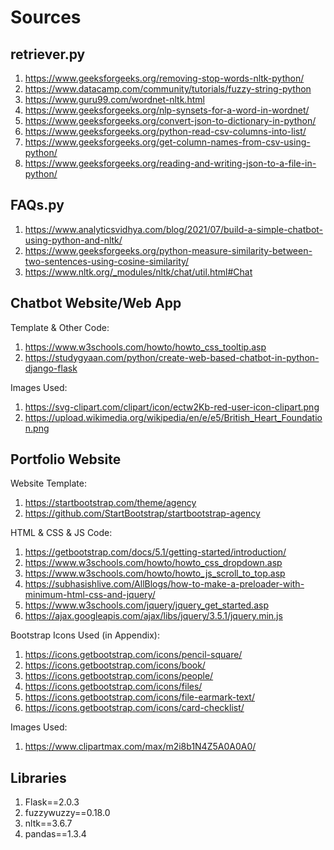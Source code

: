 # Sources

## retriever.py
1) https://www.geeksforgeeks.org/removing-stop-words-nltk-python/
2) https://www.datacamp.com/community/tutorials/fuzzy-string-python
3) https://www.guru99.com/wordnet-nltk.html
4) https://www.geeksforgeeks.org/nlp-synsets-for-a-word-in-wordnet/
5) https://www.geeksforgeeks.org/convert-json-to-dictionary-in-python/
6) https://www.geeksforgeeks.org/python-read-csv-columns-into-list/
7) https://www.geeksforgeeks.org/get-column-names-from-csv-using-python/
8) https://www.geeksforgeeks.org/reading-and-writing-json-to-a-file-in-python/

## FAQs.py
1) https://www.analyticsvidhya.com/blog/2021/07/build-a-simple-chatbot-using-python-and-nltk/
2) https://www.geeksforgeeks.org/python-measure-similarity-between-two-sentences-using-cosine-similarity/
3) https://www.nltk.org/_modules/nltk/chat/util.html#Chat

## Chatbot Website/Web App
Template & Other Code:
1) https://www.w3schools.com/howto/howto_css_tooltip.asp
2) https://studygyaan.com/python/create-web-based-chatbot-in-python-django-flask

Images Used:
1) https://svg-clipart.com/clipart/icon/ectw2Kb-red-user-icon-clipart.png
2) https://upload.wikimedia.org/wikipedia/en/e/e5/British_Heart_Foundation.png

## Portfolio Website
Website Template:
1) https://startbootstrap.com/theme/agency
2) https://github.com/StartBootstrap/startbootstrap-agency

HTML & CSS & JS Code:
1) https://getbootstrap.com/docs/5.1/getting-started/introduction/
2) https://www.w3schools.com/howto/howto_css_dropdown.asp
3) https://www.w3schools.com/howto/howto_js_scroll_to_top.asp
4) https://subhasishlive.com/AllBlogs/how-to-make-a-preloader-with-minimum-html-css-and-jquery/
5) https://www.w3schools.com/jquery/jquery_get_started.asp
6) https://ajax.googleapis.com/ajax/libs/jquery/3.5.1/jquery.min.js


Bootstrap Icons Used (in Appendix):
1) https://icons.getbootstrap.com/icons/pencil-square/
2) https://icons.getbootstrap.com/icons/book/
3) https://icons.getbootstrap.com/icons/people/
4) https://icons.getbootstrap.com/icons/files/
5) https://icons.getbootstrap.com/icons/file-earmark-text/
6) https://icons.getbootstrap.com/icons/card-checklist/

Images Used:
1) https://www.clipartmax.com/max/m2i8b1N4Z5A0A0A0/

## Libraries
1) Flask==2.0.3
2) fuzzywuzzy==0.18.0
3) nltk==3.6.7
4) pandas==1.3.4
